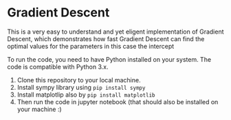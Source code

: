 # Gradient Descent

This is a very easy to understand and yet eligent implementation of Gradient Descent, which demonstrates how fast
Gradient Descent can find the optimal values for the parameters in this case the intercept


To run the code, you need to have Python installed on your system. The code is compatible with Python 3.x.

1. Clone this repository to your local machine.
2. Install sympy library using  `pip install sympy` 
3. Install matplotlip also by `pip install matplotlib`
4. Then run the code in jupyter notebook (that should also be installed on your machine :)






